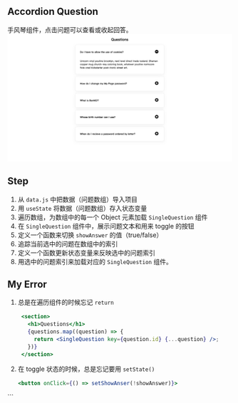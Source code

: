 ## Accordion Question

手风琴组件，点击问题可以查看或收起回答。
![](/public/Screenshot.png)

## Step

1. 从 `data.js` 中把数据（问题数组）导入项目
2. 用 `useState` 将数据（问题数组）存入状态变量
3. 遍历数组，为数组中的每一个 Object 元素加载 `SingleQuestion` 组件
4. 在  `SingleQuestion` 组件中，展示问题文本和用来 toggle 的按钮
5. 定义一个函数来切换 `showAnswer` 的值（true/false）
6. 追踪当前选中的问题在数组中的索引
7. 定义一个函数更新状态变量来反映选中的问题索引
8. 用选中的问题索引来加载对应的 `SingleQuestion` 组件。

## My Error

1. 总是在遍历组件的时候忘记 `return`
   ```jsx
    <section>
      <h1>Questions</h1>
      {questions.map((question) => {
        return <SingleQuestion key={question.id} {...question} />;
      })}
    </section>
   ```
2. 在 toggle 状态的时候，总是忘记要用 `setState()` 
   ```jsx
   <button onClick={() => setShowAnser(!showAnswer)}>
  </button>
   ```